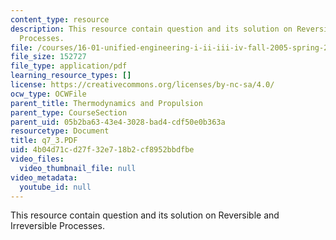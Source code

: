 ```yaml
---
content_type: resource
description: This resource contain question and its solution on Reversible and Irreversible
  Processes.
file: /courses/16-01-unified-engineering-i-ii-iii-iv-fall-2005-spring-2006/4b04d71cd27f32e718b2cf8952bbdfbe_q7_3.PDF
file_size: 152727
file_type: application/pdf
learning_resource_types: []
license: https://creativecommons.org/licenses/by-nc-sa/4.0/
ocw_type: OCWFile
parent_title: Thermodynamics and Propulsion
parent_type: CourseSection
parent_uid: 05b2ba63-43e4-3028-bad4-cdf50e0b363a
resourcetype: Document
title: q7_3.PDF
uid: 4b04d71c-d27f-32e7-18b2-cf8952bbdfbe
video_files:
  video_thumbnail_file: null
video_metadata:
  youtube_id: null
---
```

This resource contain question and its solution on Reversible and Irreversible Processes.